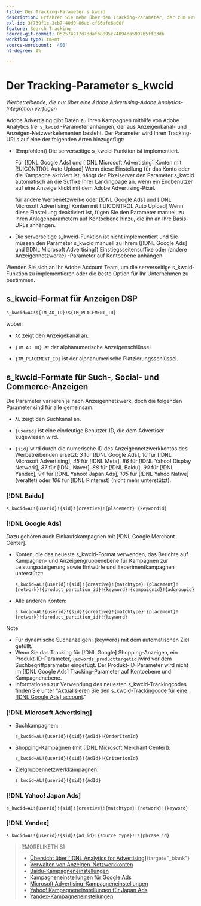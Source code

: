 ```yaml
---
title: Der Tracking-Parameter s_kwcid
description: Erfahren Sie mehr über den Tracking-Parameter, der zum Freigeben von Adobe Advertising-Daten für Adobe Analytics verwendet wird.
exl-id: 3f739f1c-3cb7-40d0-86ab-cf66afe6a06f
feature: Search Tracking
source-git-commit: 052574217d7ddafb8895c74094da5997b5ff83db
workflow-type: tm+mt
source-wordcount: '400'
ht-degree: 0%

---
```


# Der Tracking-Parameter s_kwcid

*Werbetreibende, die nur über eine Adobe Advertising-Adobe Analytics-Integration verfügen*

<!-- Where should this go? It probably belongs in the Analytics integration chapter, but I'll need to fit it in/create context around it/explain more about implementation and how this works.  SPECIFICALLY, I'll need to update the second section that explains when/where to add the code for DSP clients. -->

Adobe Advertising gibt Daten zu Ihren Kampagnen mithilfe von Adobe Analytics frei `s_kwcid` -Parameter anhängen, der aus Anzeigenkanal- und Anzeigen-Netzwerkelementen besteht. Der Parameter wird Ihren Tracking-URLs auf eine der folgenden Arten hinzugefügt:

* (Empfohlen)<!--; the only option for Advertising DSP-->) Die serverseitige s_kwcid-Funktion ist implementiert.

  Für [!DNL Google Ads] und [!DNL Microsoft Advertising] Konten mit [!UICONTROL Auto Upload] Wenn diese Einstellung für das Konto oder die Kampagne aktiviert ist, hängt der Pixelserver den Parameter s_kwcid automatisch an die Suffixe Ihrer Landingpage an, wenn ein Endbenutzer auf eine Anzeige klickt <!-- click a search ad or views a display ad --> mit dem Adobe Advertising-Pixel.

  für andere Werbenetzwerke oder [!DNL Google Ads] und [!DNL Microsoft Advertising] Konten mit [!UICONTROL Auto Upload] Wenn diese Einstellung deaktiviert ist, fügen Sie den Parameter manuell zu Ihren Anlagenparametern auf Kontoebene hinzu, die ihn an Ihre Basis-URLs anhängen.

* <!-- (Search, Social, & Commerce only) -->Die serverseitige s_kwcid-Funktion ist nicht implementiert und Sie müssen den Parameter s_kwcid manuell zu Ihrem ([!DNL Google Ads] und [!DNL Microsoft Advertising]) Einstiegsseitensuffixe oder (andere Anzeigennetzwerke) -Parameter auf Kontoebene anhängen.

Wenden Sie sich an Ihr Adobe Account Team, um die serverseitige s_kwcid-Funktion zu implementieren oder die beste Option für Ihr Unternehmen zu bestimmen.

## s_kwcid-Format für Anzeigen DSP

`s_kwcid=AC!${TM_AD_ID}!${TM_PLACEMENT_ID}`

wobei:

* `AC` zeigt den Anzeigekanal an.

* `{TM_AD_ID}` ist der alphanumerische Anzeigenschlüssel.

* `{TM_PLACEMENT_ID}` ist der alphanumerische Platzierungsschlüssel.

## s_kwcid-Formate für Such-, Social- und Commerce-Anzeigen

Die Parameter variieren je nach Anzeigennetzwerk, doch die folgenden Parameter sind für alle gemeinsam:

* `AL` zeigt den Suchkanal an. <!-- what about social/Facebook, and display ads on Google (like Gmail, YouTube)? -->

* `{userid}` ist eine eindeutige Benutzer-ID, die dem Advertiser zugewiesen wird.

* `{sid}` wird durch die numerische ID des Anzeigennetzwerkkontos des Werbetreibenden ersetzt: *3* für [!DNL Google Ads], *10* für [!DNL Microsoft Advertising], *45* für [!DNL Meta], *86* für [!DNL Yahoo! Display Network], *87* für [!DNL Naver], *88* für [!DNL Baidu], *90* für [!DNL Yandex], *94* für [!DNL Yahoo! Japan Ads], *105* für [!DNL Yahoo Native] (veraltet) oder *106* für [!DNL Pinterest] (nicht mehr unterstützt).

### [!DNL Baidu]

`s_kwcid=AL!{userid}!{sid}!{creative}!{placement}!{keywordid}`

### [!DNL Google Ads]

Dazu gehören auch Einkaufskampagnen mit [!DNL Google Merchant Center].

* Konten, die das neueste s_kwcid-Format verwenden, das Berichte auf Kampagnen- und Anzeigengruppenebene für Kampagnen zur Leistungssteigerung sowie Entwürfe und Experimentkampagnen unterstützt:

  `s_kwcid=AL!{userid}!{sid}!{creative}!{matchtype}!{placement}!{network}!{product_partition_id}!{keyword}!{campaignid}!{adgroupid}`

* Alle anderen Konten:

  `s_kwcid=AL!{userid}!{sid}!{creative}!{matchtype}!{placement}!{network}!{product_partition_id}!{keyword}`

>[!NOTE]
>
>* Für dynamische Suchanzeigen: {keyword} mit dem automatischen Ziel gefüllt.
>* Wenn Sie das Tracking für [!DNL Google] Shopping-Anzeigen, ein Produkt-ID-Parameter, `{adwords_producttargetid}`wird vor dem Suchbegriffparameter eingefügt. Der Produkt-ID-Parameter wird nicht im [!DNL Google Ads] Tracking-Parameter auf Kontoebene und Kampagnenebene.
>* Informationen zur Verwendung des neuesten s_kwcid-Trackingcodes finden Sie unter &quot;[Aktualisieren Sie den s_kwcid-Trackingcode für eine [!DNL Google Ads] account](/help/search-social-commerce/campaign-management/accounts/update-skwcid-google.md).&quot;

<!--

### [!DNL Meta]

`s_kwcid=AL!{userid}!{sid}!{{ad.id}}!{{campaign.id}}!{{adset.id}}`

where:

* `{{ad.id}}` is the unique numeric ID for the ad/creative.

* `{{campaign.id}}` is the unique ID for the campaign.

* `{{adset.id}}` is the unique ID for the ad set.

-->

### [!DNL Microsoft Advertising]

* Suchkampagnen:

  `s_kwcid=AL!{userid}!{sid}!{AdId}!{OrderItemId}`

* Shopping-Kampagnen (mit [!DNL Microsoft Merchant Center]):

  `s_kwcid=AL!{userid}!{sid}!{AdId}!{CriterionId}`

* Zielgruppennetzwerkkampagnen:

  `s_kwcid=AL!{userid}!{sid}!{AdId}`

### [!DNL Yahoo! Japan Ads]

`s_kwcid=AL!{userid}!{sid}!{creative}!{matchtype}!{network}!{keyword}`

### [!DNL Yandex]

`s_kwcid=AL!{userid}!{sid}!{ad_id}!{source_type}!!!{phrase_id}`

>[!MORELIKETHIS]
>
>* [Übersicht über [!DNL Analytics for Advertising]](/help/integrations/analytics/overview.md){target="_blank"}
>* [Verwalten von Anzeigen-Netzwerkkonten](/help/search-social-commerce/campaign-management/accounts/ad-network-account-manage.md)
>* [Baidu-Kampagneneinstellungen](/help/search-social-commerce/campaign-management/campaigns/campaign-settings-baidu.md)
>* [Kampagneneinstellungen für Google Ads](/help/search-social-commerce/campaign-management/campaigns/campaign-settings-google.md)
>* [Microsoft Advertising-Kampagneneinstellungen](/help/search-social-commerce/campaign-management/campaigns/campaign-settings-microsoft.md)
>* [Yahoo! Kampagneneinstellungen für Japan Ads](/help/search-social-commerce/campaign-management/campaigns/campaign-settings-yahoo-japan.md)
>* [Yandex-Kampagneneinstellungen](/help/search-social-commerce/campaign-management/campaigns/campaign-settings-yandex.md)
